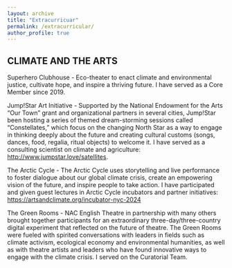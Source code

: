 ```yaml
---
layout: archive
title: "Extracurricuar"
permalink: /extracurricular/
author_profile: true
---
```


## CLIMATE AND THE ARTS

Superhero Clubhouse - Eco-theater to enact climate and environmental justice, cultivate hope, and inspire a thriving future. I have served as a Core Member since 2019.

Jump!Star Art Initiative - Supported by the National Endowment for the Arts “Our Town” grant and organizational partners in several cities, Jump!Star been hosting a series of themed dream-storming sessions called “Constellates,” which focus on the changing North Star as a way to engage in thinking deeply about the future and creating cultural customs (songs, dances, food, regalia, ritual objects) to welcome it. I have served as a consulting scientist on climate and agriculture: http://www.jumpstar.love/satellites.

The Arctic Cycle - The Arctic Cycle uses storytelling and live performance to foster dialogue about our global climate crisis, create an empowering vision of the future, and inspire people to take action. I have participated and given guest lectures in Arctic Cycle incubators and partner initiatives: https://artsandclimate.org/incubator-nyc-2024

The Green Rooms - NAC English Theatre in partnership with many others brought together participants for an extraordinary three-day/three-country digital experiment that reflected on the future of theatre. The Green Rooms were fueled with spirited conversations with leaders in fields such as climate activism, ecological economy and environmental humanities, as well as with theatre artists and leaders who have found innovative ways to engage with the climate crisis. I served on the Curatorial Team.
